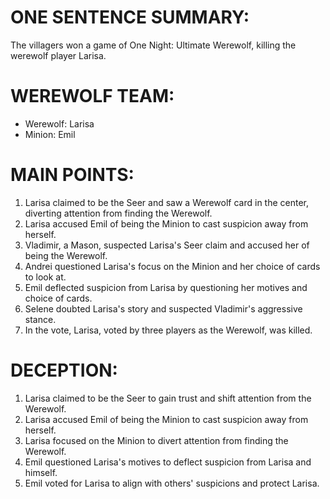 # ONE SENTENCE SUMMARY:
The villagers won a game of One Night: Ultimate Werewolf, killing the werewolf player Larisa.

# WEREWOLF TEAM:
- Werewolf: Larisa
- Minion: Emil

# MAIN POINTS:
1. Larisa claimed to be the Seer and saw a Werewolf card in the center, diverting attention from finding the Werewolf.
2. Larisa accused Emil of being the Minion to cast suspicion away from herself.
3. Vladimir, a Mason, suspected Larisa's Seer claim and accused her of being the Werewolf.
4. Andrei questioned Larisa's focus on the Minion and her choice of cards to look at.
5. Emil deflected suspicion from Larisa by questioning her motives and choice of cards.
6. Selene doubted Larisa's story and suspected Vladimir's aggressive stance.
7. In the vote, Larisa, voted by three players as the Werewolf, was killed.

# DECEPTION:
1. Larisa claimed to be the Seer to gain trust and shift attention from the Werewolf.
2. Larisa accused Emil of being the Minion to cast suspicion away from herself.
3. Larisa focused on the Minion to divert attention from finding the Werewolf.
4. Emil questioned Larisa's motives to deflect suspicion from Larisa and himself.
5. Emil voted for Larisa to align with others' suspicions and protect Larisa.
